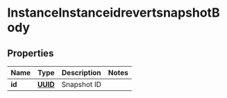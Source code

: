 # InstanceInstanceidrevertsnapshotBody

## Properties
Name | Type | Description | Notes
------------ | ------------- | ------------- | -------------
**id** | [**UUID**](UUID.md) | Snapshot ID | 
